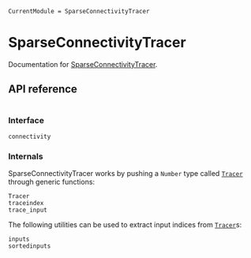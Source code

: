```@meta
CurrentModule = SparseConnectivityTracer
```

# SparseConnectivityTracer

Documentation for [SparseConnectivityTracer](https://github.com/adrhill/SparseConnectivityTracer.jl).

## API reference
```@index
```

### Interface
```@docs
connectivity
```

### Internals
SparseConnectivityTracer works by pushing a `Number` type called [`Tracer`](@ref) through generic functions:
```@docs
Tracer
traceindex
trace_input
```

The following utilities can be used to extract input indices from [`Tracer`](@ref)s:
```@docs
inputs
sortedinputs
```
